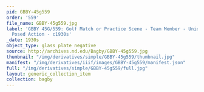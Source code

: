 ```yaml
---
pid: GBBY-45g559
order: '559'
file_name: GBBY-45g559.jpg
label: 'GBBY 45G/559: Golf Match or Practice Scene - Team Member - Unidentified -
  Posed Action - c1930s'
_date: 1930s
object_type: glass plate negative
source: http://archives.nd.edu/Bagby/GBBY-45g559.jpg
thumbnail: "/img/derivatives/simple/GBBY-45g559/thumbnail.jpg"
manifest: "/img/derivatives/iiif/images/GBBY-45g559/manifest.json"
full: "/img/derivatives/simple/GBBY-45g559/full.jpg"
layout: generic_collection_item
collection: bagby
---
```

